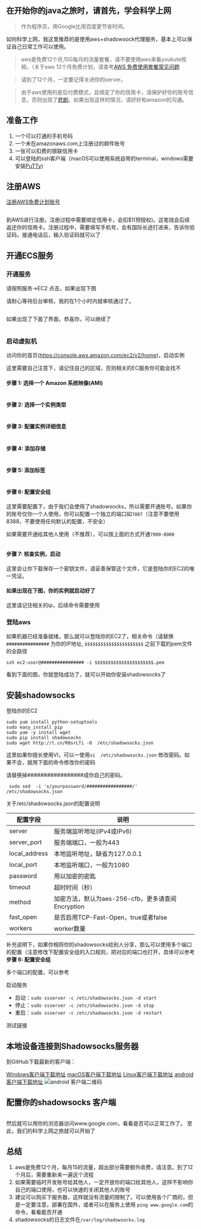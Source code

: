 ## 在开始你的java之旅时，请首先，学会科学上网

> 作为程序员，用Google比用百度更节省时间。

如何科学上网，我这里推荐的是使用aws+shadowsock代理服务，基本上可以保证自己日常工作可以使用。

> aws是免费12个月,15G每月的流量套餐，请不要使用aws来看youkute视频。（关于aws 12个月免费计划，请查考[AWS 免费使用套餐常见问题](https://aws.amazon.com/cn/free/faqs/)

> 请到了12个月，一定要记得关闭你的server。

> 由于aws使用的是后付费模式，且绑定了你的信用卡，请保护好你的账号信息，否则出现了[悲剧](https://www.zhihu.com/question/36474094)。如果出现这样的情况，请好好和amazon的沟通。

## 准备工作

1. 一个可以打通的手机号码
1. 一个未在amazonaws.com上注册过的邮件账号
1. 一张可以扣费的银联信用卡
1. 可以登陆的ssh客户端（macOS可以使用系统自带的terminal，windows需要安装[PuTTy](https://www.putty.org/))

## 注册AWS

[注册AWS免费计划账号](https://aws.amazon.com/cn/free/)

![]()

到AWS进行注册。注册过程中需要绑定信用卡，会扣$1(预授权)。这笔钱会后续返还你的信用卡。注册过程中，需要填写手机号，会有国际长途打进来，告诉你验证码，接通电话后，输入验证码就可以了

## 开通ECS服务

### 开通服务
请按照服务->EC2 点击，如果出现下图

请耐心等待后台审核，我的在1个小时内就审核通过了。

![]()

如果出现了下面了界面，恭喜你，可以继续了

![]()

### 启动虚拟机

访问你的首页(https://console.aws.amazon.com/ec2/v2/home)，启动实例
![]()

这里需要自己注意下，请记住自己的区域，否则相关的EC服务你可能会找不

#### 步骤 1: 选择一个 Amazon 系统映像(AMI)

![]()

#### 步骤 2: 选择一个实例类型

![]()


#### 步骤 3: 配置实例详细信息

![]()


#### 步骤 4: 添加存储

![]()


#### 步骤 5: 添加标签

![]()


#### 步骤 6: 配置安全组

这里需要配置下，由于我们会使用了shadowsocks，所以需要开通账号。如果你的账号仅你一个人使用，你可以配置一个独立的端口如`7887`（注意不要使用8388，不要使用任何默认的配置，不安全）

如果需要开通给其他人使用（不推荐），可以按上面的方式开通`7000-8000`

![]()



#### 步骤 7: 核查实例，启动

这里会让你下载保存一个密钥文件，请妥善保管这个文件，它是登陆你的EC2的唯一凭证。

#### 如果出现在下图，你的实例就启动好了

这里请记住相关的ip，后续命令需要使用

### 登陆aws

如果机器已经准备就绪，那么就可以登陆你的EC2了，相关命令（请替换`################` 为你的IP地址, `$$$$$$$$$$$$$$$$$$$$$$` 之前下载的pem文件的全路径

```
ssh ec2-user@################ -i $$$$$$$$$$$$$$$$$$$$$$.pem
```

看到下面的图，你就登陆成功了，就可以开始你安装shadowsocks了

## 安装shadowsocks

登陆你的EC2


```
sudo yum install python-setuptools
sudo easy_install pip
sudo yum -y install wget
sudo pip install shadowsocks
sudo wget http://t.cn/R8srLTi -O  /etc/shadowsocks.json
```

这里如果你擅长使用VI，可以一使用`vi  /etc/shadowsocks.json` 修改密码。如果不会，就用下面的命令修改你的密码

请替换掉#################成你自己的密码。

```
 sudo sed  -i 's/yourpassword/#################/' /etc/shadowsocks.json
```

关于/etc/shadowsocks.json的配置说明

|配置字段|说明|
|-------|----|
|server|服务端监听地址(IPv4或IPv6)|
|server_port|服务端端口，一般为443|
|local_address|本地监听地址，缺省为127.0.0.1|
|local_port|本地监听端口，一般为1080|
|password|用以加密的密匙|
|timeout|超时时间（秒）|
|method|加密方法，默认为aes-256-cfb，更多请查阅Encryption|
|fast_open|是否启用TCP-Fast-Open，true或者false|
|workers|worker数量|


补充说明下，如果你相将你的shadowsocks给别人分享，那么可以使用多个端口的配置（注意修改下配置安全组的入口规则，把对应的端口也打开，具体可以参考 **步骤 6: 配置安全组**

多个端口的配置，可以参考

<script src="https://gist.github.com/oneforce/c1bab47f99c7b7eeb74a437128bc6323.js"></script>


启动服务

* 启动：`sudo ssserver -c /etc/shadowsocks.json -d start `
* 停止：`sudo ssserver -c /etc/shadowsocks.json -d stop `
* 重启：`sudo ssserver -c /etc/shadowsocks.json -d restart`


测试链接

## 本地设备连接到Shadowsocks服务器

到GitHub下载最新的客户端：

[Windows客户端下载地址](https://github.com/shadowsocks/shadowsocks-windows/releases) 
[macOS客户端下载地址](https://github.com/shadowsocks/shadowsocks-iOS/releases)
[Linux客户端下载地址](https://github.com/shadowsocks/shadowsocks-qt5/releases)
[android客户端下载地址](https://github.com/shadowsocks/shadowsocks-android/releases)
![android 客户端二维码]()

## 配置你的shadowsocks 客户端

![]()

然后就可以用你的浏览器访问www.google.com，看看是否可以正常工作了。
至此，我们的科学上网之旅就可以开始了

## 总结

1. aws是免费12个月，每月15的流量，超出部分需要额外收费，请注意。到了12个月后，需要重新来一遍这个流程
1. 如果需要临时开发账号给其他人，一定开放你的端口给其他人，这样不影响你自己的端口使用，也可以快速的关闭其他人的账号
1. 建议可以购买下服务器，这样就没有流量的限制了。可以使用各个厂商的，但是一定要注意，部署在国外，或者可以在服务上使用 `ping www.google.com`的命令，看看能否开通
1. shadowsocks的日志文件在`/var/log/shadowsocks.log`



